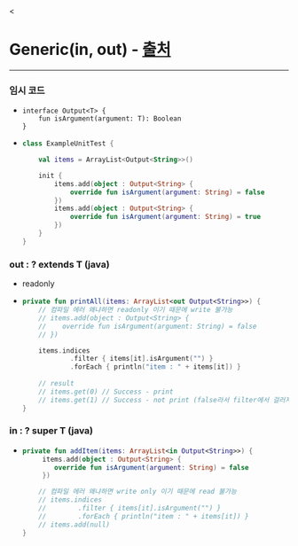 &#60;
# Generic(in, out) - [출처](https://thdev.tech/kotlin/androiddev/2017/10/03/Kotlin-Generics/)
---
### 임시 코드
* ```koltin
  interface Output<T> {
      fun isArgument(argument: T): Boolean
  }
* ```kotlin
  class ExampleUnitTest {

      val items = ArrayList<Output<String>>()

      init {
          items.add(object : Output<String> {
              override fun isArgument(argument: String) = false
          })
          items.add(object : Output<String> {
              override fun isArgument(argument: String) = true
          })
      }
  }
### out : ? extends T (java)
* readonly
* ```kotlin
  private fun printAll(items: ArrayList<out Output<String>>) {
      // 컴파일 에러 왜냐하면 readonly 이기 때문에 write 불가능
      // items.add(object : Output<String> {
      //    override fun isArgument(argument: String) = false
      // })

      items.indices
              .filter { items[it].isArgument("") }
              .forEach { println("item : " + items[it]) }
      
      // result
      // items.get(0) // Success - print
      // items.get(1) // Success - not print (false라서 filter에서 걸러지기 때문에 출력이 안된다.)
  }
### in : ? super T (java)
* ```kotlin
  private fun addItem(items: ArrayList<in Output<String>>) {
       items.add(object : Output<String> {
          override fun isArgument(argument: String) = false
       })

      // 컴파일 에러 왜냐하면 write only 이기 때문에 read 불가능
      // items.indices
      //        .filter { items[it].isArgument("") }
      //        .forEach { println("item : " + items[it]) }
      // items.add(null)
  }
